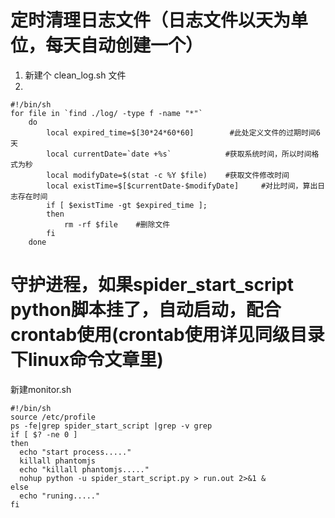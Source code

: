 # 定时清理日志文件（日志文件以天为单位，每天自动创建一个）
1. 新建个 clean_log.sh 文件
2.
```
#!/bin/sh
for file in `find ./log/ -type f -name "*"`
    do
        local expired_time=$[30*24*60*60]        #此处定义文件的过期时间6天
        local currentDate=`date +%s`            #获取系统时间，所以时间格式为秒
        local modifyDate=$(stat -c %Y $file)    #获取文件修改时间
        local existTime=$[$currentDate-$modifyDate]     #对比时间，算出日志存在时间
        if [ $existTime -gt $expired_time ];
        then
            rm -rf $file    #删除文件
        fi
    done
```

# 守护进程，如果spider_start_script python脚本挂了，自动启动，配合crontab使用(crontab使用详见同级目录下linux命令文章里)
新建monitor.sh
```
#!/bin/sh
source /etc/profile
ps -fe|grep spider_start_script |grep -v grep
if [ $? -ne 0 ]
then
  echo "start process....."
  killall phantomjs
  echo "killall phantomjs....."
  nohup python -u spider_start_script.py > run.out 2>&1 &
else
  echo "runing....."
fi
```